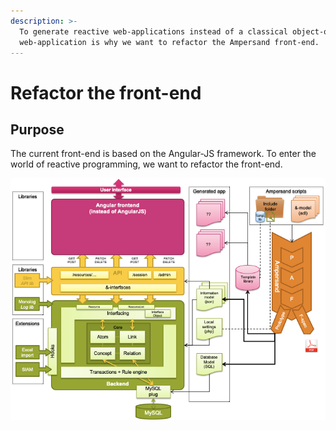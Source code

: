```yaml
---
description: >-
  To generate reactive web-applications instead of a classical object-oriented
  web-application is why we want to refactor the Ampersand front-end.
---
```


# Refactor the front-end

## Purpose

The current front-end is based on the Angular-JS framework. To enter the world of reactive programming, we want to refactor the front-end.

![Refactoring the front-end \(pink items\)](../.gitbook/assets/untitled-diagram-6.png)

